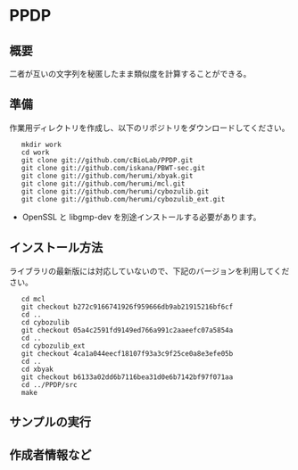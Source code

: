 # **PPDP**

## 概要
二者が互いの文字列を秘匿したまま類似度を計算することができる。

## 準備
作業用ディレクトリを作成し、以下のリポジトリをダウンロードしてください。

       mkdir work
       cd work
       git clone git://github.com/cBioLab/PPDP.git
       git clone git://github.com/iskana/PBWT-sec.git
       git clone git://github.com/herumi/xbyak.git
       git clone git://github.com/herumi/mcl.git
       git clone git://github.com/herumi/cybozulib.git
       git clone git://github.com/herumi/cybozulib_ext.git

* OpenSSL と libgmp-dev を別途インストールする必要があります。 

## インストール方法
ライブラリの最新版には対応していないので、下記のバージョンを利用してください。

       cd mcl
       git checkout b272c9166741926f959666db9ab21915216bf6cf
       cd ..
       cd cybozulib
       git checkout 05a4c2591fd9149ed766a991c2aaeefc07a5854a
       cd ..
       cd cybozulib_ext
       git checkout 4ca1a044eecf18107f93a3c9f25ce0a8e3efe05b
       cd ..
       cd xbyak
       git checkout b6133a02dd6b7116bea31d0e6b7142bf97f071aa
       cd ../PPDP/src
       make

## サンプルの実行

## 作成者情報など
